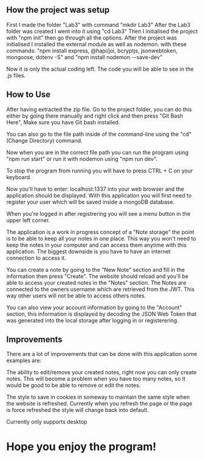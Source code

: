 ## How the project was setup

First I made the folder "Lab3" with command "mkdir Lab3"
After the Lab3 folder was created I went into it using "cd Lab3"
Then I initialised the project with "npm init" then go through all the options.
After the project was initialised I installed the external module
as well as nodemon. with these commands:
"npm install express, @hapi/joi, bcryptjs, jsonwebtoken, mongoose, dotenv -S"
and "npm install nodemon --save-dev"

Now it is only the actual coding left. The code you will be able to see in the .js files.

## How to Use

After having extracted the zip file. 
Go to the project folder, you can do this either by going there manually
and right click and then press "Git Bash Here", Make sure you have Git bash installed.

You can also go to the file path inside of the command-line using the "cd" (Change Directory) command. 

Now when you are in the correct file path you can run the program using "npm run start" or run it with nodemon using "npm run dev".

To stop the program from running you will have to press CTRL + C on your keyboard.

Now you'll have to enter: localhost:1337 into your web browser and the application should be displayed.
With this application you will first need to register your user which will be saved inside a mongoDB database.

When you're logged in after registrering you will see a menu button in the upper left corner.

The application is a work in progress concept of a "Note storage" the point is to be able to keep all your notes in one place.
This way you won't need to keep the notes in your computer and can access them anytime with this application.
The biggest downside is you have to have an internet connection to access it.

You can create a note by going to the "New Note" section and fill in the information then press "Create".
The website should reload and you'll be able to access your created notes in the "Notes" section.
The Notes are connected to the owners username which are retrieved from the JWT. This way other users will not be able to access others notes.

You can also view your account information by going to the "Account" section, this information is displayed by decoding the JSON Web Token that was generated into the local storage after logging in or registerering. 


## Improvements

There are a lot of improvements that can be done with this application some examples are:

The ability to edit/remove your created notes, right now you can only create notes. This will become a problem when you have too many notes, so it would be good to be able to remove or edit the notes.

The style to save in cookies in someway to maintain the same style when the website is refreshed. Currently when you refresh the page or the page is force refreshed the style will change back into default. 

Currently only supports desktop


# Hope you enjoy the program!
